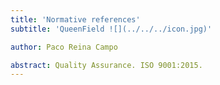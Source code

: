 ```yaml
---
title: 'Normative references'
subtitle: 'QueenField ![](../../../icon.jpg)'

author: Paco Reina Campo

abstract: Quality Assurance. ISO 9001:2015.
---
```

